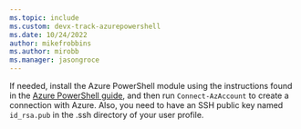```yaml
---
ms.topic: include
ms.custom: devx-track-azurepowershell
ms.date: 10/24/2022
author: mikefrobbins
ms.author: mirobb
ms.manager: jasongroce
---
```

If needed, install the Azure PowerShell module using the instructions found in the [Azure PowerShell guide](/powershell/azure/), and then run `Connect-AzAccount` to create a connection with Azure. Also, you need to have an SSH public key named `id_rsa.pub` in the .ssh directory of your user profile.
